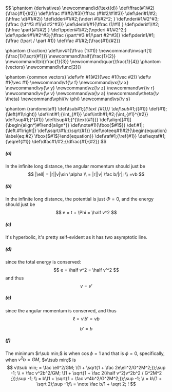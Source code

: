 $$
\phantom {derivatives}
\newcommand\d{\text{d}}
\def\ffrac(#1/#2){\frac{#1}{#2}}
\def\hfrac #1(#2/#3){\ffrac (#1#2/#1#3)}
\def\deri#1/#2;{\hfrac \d(#1/#2)}
\def\dderi#1/#2;{\nderi #1/#2^2; }
\def\nderi#1/#2^#3;{\ffrac (\d^#3 #1/\d #2^#3)}
\def\derin1/#1{\ffrac (1/#1) }
\def\pderi#1/#2;{\hfrac \part(#1/#2) }
\def\ppderi#1/#2;{\npderi #1/#2^2;}
\def\npderi#1/#2^#3;{\ffrac (\part^#3 #1/\part #2^#3)}
\def\pderin1/#1;{\ffrac (\part / \part #1)}
\def\fac #1/#2;{\frac{#1}{#2}}

\phantom {fraction}
\def\inv#1{\ffrac (1/#1)}
\newcommand\invsqrt[1]{\frac{1}{\sqrt{#1}}}
\newcommand\half{\frac{1}{2}}
\newcommand\tri{\frac{1}{3}}
\newcommand\quar{\frac{1}{4}}
\phantom {vectors}
\newcommand\vfunc[2]{}

\phantom {common vectors}
\def\vfn #1(#2){\vec #1(\vec #2)}
\def\v #1{\vec #1}
\newcommand\vf{\v f}
\newcommand\vx{\v x}
\newcommand\vy{\v y}
\newcommand\vz{\v z}
\newcommand\vr{\v r}
\newcommand\vv{\v v}
\newcommand\va{\v a}
\newcommand\vtheta{\v \theta}
\newcommand\vphi{\v \phi}
\newcommand\vs{\v s}

\phantom {randomstaff}
\def\tsub#1;{_{\text {#1}}}
\def\sub#1;{_{#1}}
\def\(#1);{\left(#1\right)}
\def\intl#1;{\int_{#1}}
\def\intlh#1;#2;{\int_{#1}^{#2}}
\def\sup#1;{^{#1}}
\def\tsup#1;{^{\text{#1}}}
\def\align[[#1]]{\begin{align*}#1\end{align*}}
\def\note#1!{\fbox{$#1$}}
\def\.#1|;{\left.#1\right|}
\def\ssqrt/#1/;{\sqrt{#1}}
\def\noteeq#1!#2!{\begin{equation} \label{eq:#2} \fbox{$#1$}\end{equation}}
\def\raf#1;{\ref{#1}}
\def\eqraf#1;{\eqref{#1}}
\def\dfac#1/#2;{\dfrac{#1}{#2}}
$$



##### (a)

In the infinite long distance, the angular momentum should just be
$$
|\ell| = |r||v|\sin \alpha \\
= |r||v| \fac b/|r|; \\
=vb
$$

##### (b)

In the infinite long distance, the potential is just $\Phi = 0$, and the energy should just be
$$
e = t + \Phi = \half v^2
$$

##### (c)

It's hyperbolic, it's pretty self-evident as it has two asymptotic line.

##### (d)

since the total energy is conserved:
$$
e = \half v^2 = \half v'^2
$$
and thus
$$
v = v'
$$

##### (e)

since the angular momentum is conserved, and thus
$$
\ell = v'b' = vb
$$

$$
b' = b
$$

##### (f)

The minimum $r\sub min;$ is when $\cos \phi = 1$ and that is $\phi = 0$, specifically, when $v^2b = GM$, $v\tsub min;$ is
$$
v\tsub min; = \fac \ell^2/GM; \(1 + \sqrt{1 + \fac 2e\ell^2/G^2M^2;});\sup -1; \\
= \fac v^2b^2/GM; \(1 + \sqrt{1 + \fac 2(\half v^2)v^2b^2 / G^2M^2 ;});\sup -1; \\
= b\(1 + \sqrt{1 + \fac v^4b^2/G^2M^2;});\sup -1; \\
= b\(1 + \sqrt 2);\sup -1;\\
= \note \fac b/1 + \sqrt 2; !
$$




